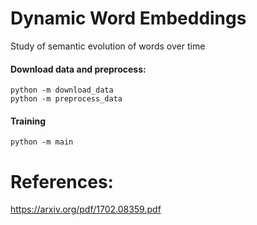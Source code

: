 # Dynamic Word Embeddings
Study of semantic evolution of words over time


#### Download data and preprocess:
```
python -m download_data
python -m preprocess_data
```

#### Training
```
python -m main
```

# References:
https://arxiv.org/pdf/1702.08359.pdf

